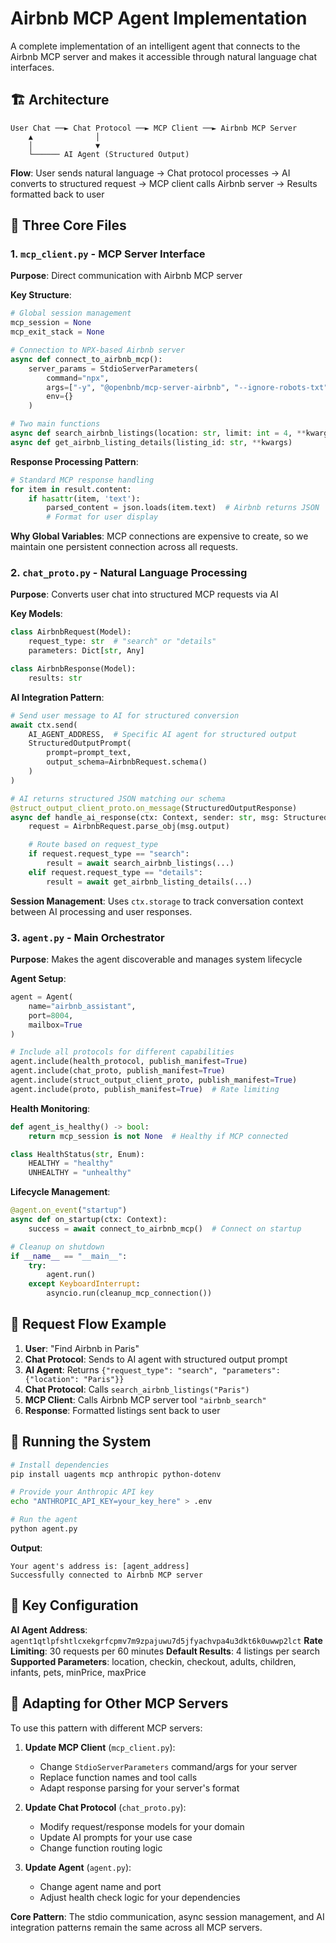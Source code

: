 # Airbnb MCP Agent Implementation

A complete implementation of an intelligent agent that connects to the Airbnb MCP server and makes it accessible through natural language chat interfaces.

## 🏗️ Architecture

```
User Chat ──► Chat Protocol ──► MCP Client ──► Airbnb MCP Server
    ▲              │
    │              ▼
    └────── AI Agent (Structured Output)
```

**Flow**: User sends natural language → Chat protocol processes → AI converts to structured request → MCP client calls Airbnb server → Results formatted back to user

## 📁 Three Core Files

### 1. `mcp_client.py` - MCP Server Interface

**Purpose**: Direct communication with Airbnb MCP server

**Key Structure**:

```python
# Global session management
mcp_session = None
mcp_exit_stack = None

# Connection to NPX-based Airbnb server
async def connect_to_airbnb_mcp():
    server_params = StdioServerParameters(
        command="npx",
        args=["-y", "@openbnb/mcp-server-airbnb", "--ignore-robots-txt"],
        env={}
    )

# Two main functions
async def search_airbnb_listings(location: str, limit: int = 4, **kwargs)
async def get_airbnb_listing_details(listing_id: str, **kwargs)
```

**Response Processing Pattern**:

```python
# Standard MCP response handling
for item in result.content:
    if hasattr(item, 'text'):
        parsed_content = json.loads(item.text)  # Airbnb returns JSON
        # Format for user display
```

**Why Global Variables**: MCP connections are expensive to create, so we maintain one persistent connection across all requests.

### 2. `chat_proto.py` - Natural Language Processing

**Purpose**: Converts user chat into structured MCP requests via AI

**Key Models**:

```python
class AirbnbRequest(Model):
    request_type: str  # "search" or "details"
    parameters: Dict[str, Any]

class AirbnbResponse(Model):
    results: str
```

**AI Integration Pattern**:

```python
# Send user message to AI for structured conversion
await ctx.send(
    AI_AGENT_ADDRESS,  # Specific AI agent for structured output
    StructuredOutputPrompt(
        prompt=prompt_text,
        output_schema=AirbnbRequest.schema()
    )
)

# AI returns structured JSON matching our schema
@struct_output_client_proto.on_message(StructuredOutputResponse)
async def handle_ai_response(ctx: Context, sender: str, msg: StructuredOutputResponse):
    request = AirbnbRequest.parse_obj(msg.output)

    # Route based on request_type
    if request.request_type == "search":
        result = await search_airbnb_listings(...)
    elif request.request_type == "details":
        result = await get_airbnb_listing_details(...)
```

**Session Management**: Uses `ctx.storage` to track conversation context between AI processing and user responses.

### 3. `agent.py` - Main Orchestrator

**Purpose**: Makes the agent discoverable and manages system lifecycle

**Agent Setup**:

```python
agent = Agent(
    name="airbnb_assistant",
    port=8004,
    mailbox=True
)

# Include all protocols for different capabilities
agent.include(health_protocol, publish_manifest=True)
agent.include(chat_proto, publish_manifest=True)
agent.include(struct_output_client_proto, publish_manifest=True)
agent.include(proto, publish_manifest=True)  # Rate limiting
```

**Health Monitoring**:

```python
def agent_is_healthy() -> bool:
    return mcp_session is not None  # Healthy if MCP connected

class HealthStatus(str, Enum):
    HEALTHY = "healthy"
    UNHEALTHY = "unhealthy"
```

**Lifecycle Management**:

```python
@agent.on_event("startup")
async def on_startup(ctx: Context):
    success = await connect_to_airbnb_mcp()  # Connect on startup

# Cleanup on shutdown
if __name__ == "__main__":
    try:
        agent.run()
    except KeyboardInterrupt:
        asyncio.run(cleanup_mcp_connection())
```

## 🔄 Request Flow Example

1. **User**: "Find Airbnb in Paris"
2. **Chat Protocol**: Sends to AI agent with structured output prompt
3. **AI Agent**: Returns `{"request_type": "search", "parameters": {"location": "Paris"}}`
4. **Chat Protocol**: Calls `search_airbnb_listings("Paris")`
5. **MCP Client**: Calls Airbnb MCP server tool `"airbnb_search"`
6. **Response**: Formatted listings sent back to user

## 🚀 Running the System

```bash
# Install dependencies
pip install uagents mcp anthropic python-dotenv

# Provide your Anthropic API key
echo "ANTHROPIC_API_KEY=your_key_here" > .env

# Run the agent
python agent.py
```

**Output**:

```
Your agent's address is: [agent_address]
Successfully connected to Airbnb MCP server
```

## 🔧 Key Configuration

**AI Agent Address**: `agent1qtlpfshtlcxekgrfcpmv7m9zpajuwu7d5jfyachvpa4u3dkt6k0uwwp2lct`
**Rate Limiting**: 30 requests per 60 minutes
**Default Results**: 4 listings per search
**Supported Parameters**: location, checkin, checkout, adults, children, infants, pets, minPrice, maxPrice

## 🎯 Adapting for Other MCP Servers

To use this pattern with different MCP servers:

1. **Update MCP Client** (`mcp_client.py`):

   - Change `StdioServerParameters` command/args for your server
   - Replace function names and tool calls
   - Adapt response parsing for your server's format

2. **Update Chat Protocol** (`chat_proto.py`):

   - Modify request/response models for your domain
   - Update AI prompts for your use case
   - Change function routing logic

3. **Update Agent** (`agent.py`):
   - Change agent name and port
   - Adjust health check logic for your dependencies

**Core Pattern**: The stdio communication, async session management, and AI integration patterns remain the same across all MCP servers.
